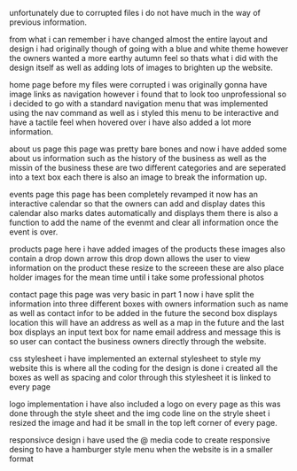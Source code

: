 unfortunately due to corrupted files i do not have much in the way of previous information.

from what i can remember i have changed almost the entire layout and design i had originally though of going with a blue and white theme however the owners wanted a more earthy autumn feel so thats what i did with the design itself as well as adding lots of images to brighten up the website.

home page 
before my files were corrupted i was originally gonna have image links as navigation however i found that to look too unprofessional so i decided to go with a standard navigation menu that was implemented using the nav command as well as i styled this menu to be interactive and have a tactile feel when hovered over i have also added a lot more information.

about us page 
this page was pretty bare bones and now i have added some about us information such as the history of the business as well as the missin of the business these are two different categories and are seperated into a text box each there is also an image to break the information up.

events page
this page has been completely revamped it now has an interactive calendar so that the owners can add and display dates this calendar also marks dates automatically and displays them there is also a function to add the name of the evenmt and clear all information once the event is over.

products page 
here i have added images of the products these images also contain a drop down arrow this drop down allows the user to view information on the product these resize to the screeen these are also place holder images for the mean time until i take some professional photos 

contact page 
this page was very basic in part 1 now i have split the information into three different boxes with owners information such as name as well as contact infor to be added in the future the second box displays location this will have an address as well as a map in the future and the last box displays an input text box for name email address and message this is so user can contact the business owners directly through the website.

css stylesheet 
i have implemented an external stylesheet to style my website this is where all the coding for the design is done i created all the boxes as well as spacing and color through this stylesheet it is linked to every page 

logo implementation
i have also included a logo on every page as this was done through the style sheet and the img code line on the stryle sheet i resized the image and had it be small in  the top left corner of every page.

responsivce design
i have used the @ media code to create responsive desing to have a hamburger style menu when the website is in a smaller format
